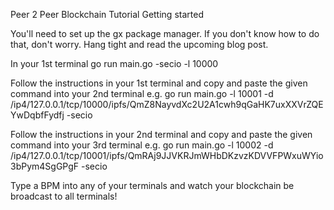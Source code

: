 Peer 2 Peer Blockchain Tutorial
Getting started

You'll need to set up the gx package manager. If you don't know how to do that, don't worry. Hang tight and read the upcoming blog post.

In your 1st terminal go run main.go -secio -l 10000

Follow the instructions in your 1st terminal and copy and paste the given command into your 2nd terminal e.g. go run main.go -l 10001 -d /ip4/127.0.0.1/tcp/10000/ipfs/QmZ8NayvdXc2U2A1cwh9qGaHK7uxXXVrZQEYwDqbfFydfj -secio

Follow the instructions in your 2nd terminal and copy and paste the given command into your 3rd terminal e.g. go run main.go -l 10002 -d /ip4/127.0.0.1/tcp/10001/ipfs/QmRAj9JJVKRJmWHbDKzvzKDVVFPWxuWYio3bPym4SgGPgF -secio

Type a BPM into any of your terminals and watch your blockchain be broadcast to all terminals!